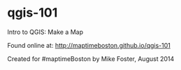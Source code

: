 qgis-101
========

Intro to QGIS: Make a Map

Found online at: http://maptimeboston.github.io/qgis-101

Created for #maptimeBoston by Mike Foster, August 2014
